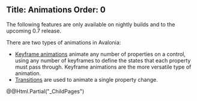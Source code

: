 Title: Animations
Order: 0
---

<div class="disclaimer">
The following features are only available on nightly builds and to the upcoming 0.7 release.
</div>

There are two types of animations in Avalonia:

- [Keyframe animations](keyframe.md) animate any number of properties on a control, using any
number of keyframes to define the states that each property must pass through. Keyframe animations
are the more versatile type of animation.
- [Transitions](transitions.md) are used to animate a single property change.

<div>
  @@Html.Partial("_ChildPages")
</div>